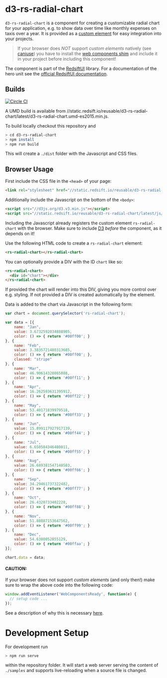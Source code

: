 # d3-rs-radial-chart

`d3-rs-radial-chart` is a component for creating a customizable radial chart for your application, e.g. to show data over time like monthly expenses on taxis over a year. It is provided as a [custom element](https://developer.mozilla.org/en-US/docs/Web/Web_Components/Custom_Elements) for easy integration into your projects.

> If your browser does *NOT* support *custom elements* natively (see [caniuse](http://caniuse.com/#feat=custom-elements)) you have to install the [web components shim](http://webcomponents.org/) and include it in your project before including this component!

The component is part of the [RedsiftUI](https://github.com/redsift/redsift-ui) library. For a documentation of the hero unit see the [official RedsiftUI documentation](https://docs.redsift.io/docs/client-code-redsift-ui).

## Builds

[![Circle CI](https://circleci.com/gh/Redsift/d3-rs-radial-chart.svg?style=svg)](https://circleci.com/gh/Redsift/d3-rs-radial-chart)

A UMD build is available from //static.redsift.io/reusable/d3-rs-radial-chart/latest/d3-rs-radial-chart.umd-es2015.min.js.

To build locally checkout this repository and

```bash
> cd d3-rs-radial-chart
> npm install
> npm run build
```

This will create a `./dist` folder with the Javascript and CSS files.

## Browser Usage

First include the CSS file in the `<head>` of your page:

```html
<link rel="stylesheet" href="//static.redsift.io/reusable/d3-rs-radial-chart/latest/css/d3-rs-radial-chart.min.css">
```

Additionally include the Javascript on the bottom of the `<body>`:

```html
<script src="//d3js.org/d3.v3.min.js"></script>
<script src="//static.redsift.io/reusable/d3-rs-radial-chart/latest/js/d3-rs-radial-chart.umd-es2015.min.js"></script>
```

Including the Javascript already registers the custom element `rs-radial-chart` with the browser. Make sure to include [D3](https://d3js.org/) *before* the component, as it depends on it!

Use the following HTML code to create a `rs-radial-chart` element:

```html
<rs-radial-chart></rs-radial-chart>
```

You can optionally provide a DIV with the ID `chart` like so:

```html
<rs-radial-chart>
  <div id="chart"></div>
</rs-radial-chart>
```

If provided the chart will render into this DIV, giving you more control over e.g. styling. If not provided a DIV is created automatically by the element.

Data is added to the chart via Javascript in the following form:

```Javascript
var chart = document.querySelector('rs-radial-chart');

var data = [{
    name: "Jan",
    value: 3.6732592034888905,
    color: () => { return '#00ff00'; }
}, {
    name: "Feb",
    value: 3.3835721480313685,
    color: () => { return '#00ff00'; },
    classed: "stripe"
}, {
    name: "Mar",
    value: 46.90614320865888,
    color: () => { return '#00ff11'; }
}, {
    name: "Apr",
    value: 16.262593631395912,
    color: () => { return '#00ff22'; }
}, {
    name: "May",
    value: 53.40171839979518,
    color: () => { return '#00ff33'; }
}, {
    name: "Jun",
    value: 15.899117927917139,
    color: () => { return '#00ff44'; }
}, {
    name: "Jul",
    value: 6.650584346480011,
    color: () => { return '#00ff55'; }
}, {
    name: "Aug",
    value: 26.689381547140503,
    color: () => { return '#00ff66'; }
}, {
    name: "Sep",
    value: 34.29461737322482,
    color: () => { return '#00ff77'; }
}, {
    name: "Oct",
    value: 26.4320733402228,
    color: () => { return '#00ff88'; }
}, {
    name: "Nov",
    value: 51.88087153647562,
    color: () => { return '#00ff99'; }
}, {
    name: "Dec",
    value: 54.6380052855129,
    color: () => { return '#00ffaa'; }
}];

chart.data = data;
```

#### CAUTION:

If your browser does not support *custom elements* (and only then!) make sure to wrap the above code into the following code:

```javascript
window.addEventListener('WebComponentsReady', function(e) {
  // setup code ...
});
```

See a description of why this is necessary [here](https://www.polymer-project.org/1.0/docs/migration.html#polymer-ready).

# Development Setup

For development run

```bash
> npm run serve
```

within the repository folder. It will start a web server serving the content of `./samples` and supports live-reloading when a source file is changed.
